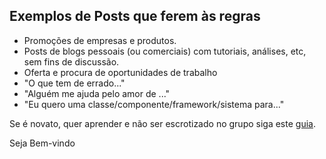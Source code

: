 ## Exemplos de Posts que ferem às regras

- Promoções de empresas e produtos.
- Posts de blogs pessoais (ou comerciais) com tutoriais, análises, etc, sem fins de discussão.
- Oferta e procura de oportunidades de trabalho
- "O que tem de errado..."
- "Alguém me ajuda pelo amor de ..."
- "Eu quero uma classe/componente/framework/sistema para..."

Se é novato, quer aprender e não ser escrotizado no grupo siga este [guia](https://www.facebook.com/notes/php-brasil/quero-aprender-php/10151496573755160).

Seja Bem-vindo
